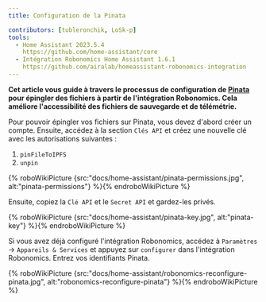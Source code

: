 ```yaml
---
title: Configuration de la Pinata

contributors: [tubleronchik, LoSk-p]
tools:
  - Home Assistant 2023.5.4
    https://github.com/home-assistant/core
  - Intégration Robonomics Home Assistant 1.6.1
    https://github.com/airalab/homeassistant-robonomics-integration
---
```


**Cet article vous guide à travers le processus de configuration de [Pinata](https://www.pinata.cloud/) pour épingler des fichiers à partir de l'intégration Robonomics. Cela améliore l'accessibilité des fichiers de sauvegarde et de télémétrie.**

Pour pouvoir épingler vos fichiers sur Pinata, vous devez d'abord créer un compte. Ensuite, accédez à la section `Clés API` et créez une nouvelle clé avec les autorisations suivantes :

1. `pinFileToIPFS`
2. `unpin`

{% roboWikiPicture {src:"docs/home-assistant/pinata-permissions.jpg", alt:"pinata-permissions"} %}{% endroboWikiPicture %}

Ensuite, copiez la `Clé API` et le `Secret API` et gardez-les privés.

{% roboWikiPicture {src:"docs/home-assistant/pinata-key.jpg", alt:"pinata-key"} %}{% endroboWikiPicture %}

Si vous avez déjà configuré l'intégration Robonomics, accédez à `Paramètres` -> `Appareils & Services` et appuyez sur `configurer` dans l'intégration Robonomics. Entrez vos identifiants Pinata.

{% roboWikiPicture {src:"docs/home-assistant/robonomics-reconfigure-pinata.jpg", alt:"robonomics-reconfigure-pinata"} %}{% endroboWikiPicture %}